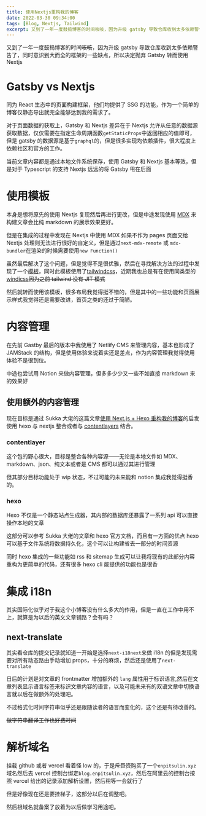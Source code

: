 ```yaml
---
title: 使用Nextjs重构我的博客
date: 2022-03-30 09:34:00
tags: [Blog, Nextjs, Tailwind]
excerpt: 又到了一年一度鼓捣博客的时间咳咳，因为升级 gatsby 导致仓库收到太多依赖警告了，同时意识到大而全的框架的一些缺点，所以决定抛弃 Gatsby 转而使用 Nextjs
---
```


又到了一年一度鼓捣博客的时间~~咳咳~~，因为升级 gatsby 导致仓库收到太多依赖警告了，同时意识到大而全的框架的一些缺点，所以决定抛弃 Gatsby 转而使用 Nextjs

# Gatsby vs Nextjs

同为 React 生态中的页面构建框架，他们均提供了 SSG 的功能，作为一个简单的博客仅静态导出就完全能够达到我的需求了。

对于页面数据的获取上，Gatsby 和 Nextjs 差异在于 Nextjs 允许从任意的数据源获取数据，仅仅需要在指定生命周期函数`getStaticProps`中返回相应的值即可，但是 gatsby 的数据源是基于`graphql`的，但是很多实现均依赖插件，很大程度上依赖社区和官方的工作。

当前文章内容都是通过本地文件系统保存，使用 Gatsby 和 Nextjs 基本等效，但是对于 Typescript 的支持 Nextjs 远远的将 Gatsby 甩在后面

# 使用模板

本身是想将原先的使用 Nextjs 复现然后再进行更改，但是中途发现使用 [MDX](https://mdxjs.com/) 来构建文章会比纯 markdown 的展示效果更好。

但是在集成的过程中发现在 Nextjs 中使用 MDX 如果不作为 pages 页面交给 Nextjs 处理则无法进行很好的自定义，但是通过`next-mdx-remote` 或 `mdx-bundler`在渲染的时候需要使用`new Function()`

虽然最后解决了这个问题，但是觉得不是很优雅，然后在寻找解决方法的过程中发现了一个[模板](https://github.com/timlrx/tailwind-nextjs-starter-blog)，同时此模板使用了[tailwindcss](https://tailwindcss.com/)，近期我也总是有在使用同类型的[windicss](https://windicss.org/)~~因为之前 tailwind 没有 JIT 模式~~

然后就转而使用该模板，很多布局我觉得挺不错的，但是其中的一些功能和页面展示样式我觉得还是需要改进，首页之类的还过于简陋。

# 内容管理

在先前 Gastby 最后的版本中我使用了 Netlify CMS 来管理内容，基本也形成了 JAMStack 的结构，但是使用体验来说着实还是差点，作为内容管理我觉得使用体验不是很到位。

中途也尝试用 Notion 来做内容管理，但多多少少又一些不如直接 markdown 来的效果好

## 使用额外的内容管理

现在目标是通过 Sukka 大佬的这篇文章[使用 Next.js + Hexo 重构我的博客](https://blog.skk.moe/post/use-nextjs-and-hexo-to-rebuild-my-blog/)的启发使用 hexo 与 nextjs 整合或者与 [contentlayers](https://github.com/contentlayerdev/contentlayer) 结合。

### contentlayer

这个包的野心很大，目标是整合各种内容源——无论是本地文件如 MDX、markdown、json、纯文本或者是 CMS 都可以通过其进行管理

但其部分目标功能处于 wip 状态，不过可能的未来能和 notion 集成我觉得挺香的。

### hexo

Hexo 不仅是一个静态站点生成器，其内部的数据库还暴露了一系列 api 可以直接操作本地的文章

这部分可以参考 Sukka 大佬的文章和 hexo 官方文档，而且有一方面的优点 hexo 可以基于文件系统将数据持久化，这个可以让构建省去一部分的时间资源

同时 hexo 集成的一些功能如 rss 和 sitemap 生成可以让我将现有的此部分内容重构为更简单的代码，还有很多 hexo cli 能提供的功能也是很香

# 集成 i18n

其实国际化似乎对于我这个小博客没有什么多大的作用，但是一直在工作中用不上，就算是为以后的英文文章铺路？会有吗？

## next-translate

其实看仓库的提交记录就知道一开始是选择`next-i18next`来做 i18n 的但是发现需要对所有动态路由手动增加 props，十分的麻烦，然后还是使用了`next-translate`

日后的计划是对文章的 frontmatter 增加额外的 `lang` 属性用于标识语言,然后在文章列表显示语言标签来标识文章内容的语言，以及可能未来有的双语文章中切换语言就以后在做额外的处理吧。

不过格式化时间字符串似乎还是跟随读者的语言而变化的，这个还是有待改善的。

~~做字符串翻译工作也好费时间~~

# 解析域名

挂载 github 或者 vercel 看着怪 low 的，于是~~斥巨资~~购买了一个`enpitsulin.xyz`域名然后去 vercel 控制台绑定`blog.enpitsulin.xyz`，然后在阿里云的控制台按照 vercel 给出的记录添加解析设置，然后稍等一会就行了

但是好像现在还是要挂梯子，这部分以后在调整吧。

然后根域名就备案了放着为以后做学习用途吧。
